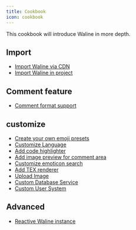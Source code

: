 ```yaml
---
title: Cookbook
icon: cookbook
---
```


This cookbook will introduce Waline in more depth.

<!-- more -->

## Import

- [Import Waline via CDN](./import/cdn.md)
- [Import Waline in project](./import/project.md)

## Comment feature

- [Comment format support](syntax.md)

## customize

- [Create your own emoji presets](./customize/emoji.md)
- [Customize Language](./customize/locale.md)
- [Add code highlighter](./customize/highlighter.md)
- [Add image preview for comment area](./customize/image-preview.md)
- [Customize emoticon search](./customize/search.md)
- [Add TEX renderer](./customize/tex-renderer.md)
- [Upload Image](./customize/upload-image.md)
- [Custom Database Service](./customize/database.md)
- [Custom User System](./customize/userdb.md)

## Advanced

- [Reactive Waline instance](reactivity.md)

